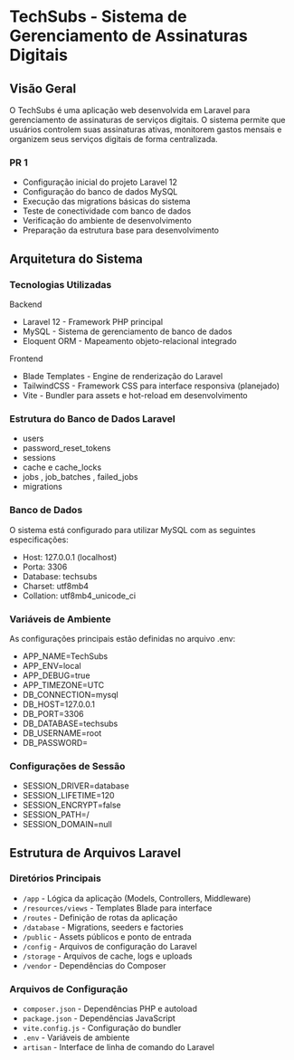 # TechSubs - Sistema de Gerenciamento de Assinaturas Digitais

## Visão Geral

O TechSubs é uma aplicação web desenvolvida em Laravel para gerenciamento de assinaturas de serviços digitais. O sistema permite que usuários controlem suas assinaturas ativas, monitorem gastos mensais e organizem seus serviços digitais de forma centralizada.

### PR 1

- Configuração inicial do projeto Laravel 12
- Configuração do banco de dados MySQL
- Execução das migrations básicas do sistema
- Teste de conectividade com banco de dados
- Verificação do ambiente de desenvolvimento
- Preparação da estrutura base para desenvolvimento

## Arquitetura do Sistema

### Tecnologias Utilizadas

Backend
- Laravel 12 - Framework PHP principal
- MySQL - Sistema de gerenciamento de banco de dados
- Eloquent ORM - Mapeamento objeto-relacional integrado

Frontend
- Blade Templates - Engine de renderização do Laravel
- TailwindCSS - Framework CSS para interface responsiva (planejado)
- Vite - Bundler para assets e hot-reload em desenvolvimento

### Estrutura do Banco de Dados Laravel

- users
- password_reset_tokens
- sessions
- cache e cache_locks
- jobs , job_batches , failed_jobs
- migrations

### Banco de Dados
O sistema está configurado para utilizar MySQL com as seguintes especificações:
- Host: 127.0.0.1 (localhost)
- Porta: 3306
- Database: techsubs
- Charset: utf8mb4
- Collation: utf8mb4_unicode_ci

### Variáveis de Ambiente
As configurações principais estão definidas no arquivo .env:
- APP_NAME=TechSubs
- APP_ENV=local
- APP_DEBUG=true
- APP_TIMEZONE=UTC
- DB_CONNECTION=mysql
- DB_HOST=127.0.0.1
- DB_PORT=3306
- DB_DATABASE=techsubs
- DB_USERNAME=root
- DB_PASSWORD=

### Configurações de Sessão
- SESSION_DRIVER=database
- SESSION_LIFETIME=120
- SESSION_ENCRYPT=false
- SESSION_PATH=/
- SESSION_DOMAIN=null

## Estrutura de Arquivos Laravel

### Diretórios Principais
- `/app` - Lógica da aplicação (Models, Controllers, Middleware)
- `/resources/views` - Templates Blade para interface
- `/routes` - Definição de rotas da aplicação
- `/database` - Migrations, seeders e factories
- `/public` - Assets públicos e ponto de entrada
- `/config` - Arquivos de configuração do Laravel
- `/storage` - Arquivos de cache, logs e uploads
- `/vendor` - Dependências do Composer

### Arquivos de Configuração
- `composer.json` - Dependências PHP e autoload
- `package.json` - Dependências JavaScript
- `vite.config.js` - Configuração do bundler
- `.env` - Variáveis de ambiente
- `artisan` - Interface de linha de comando do Laravel